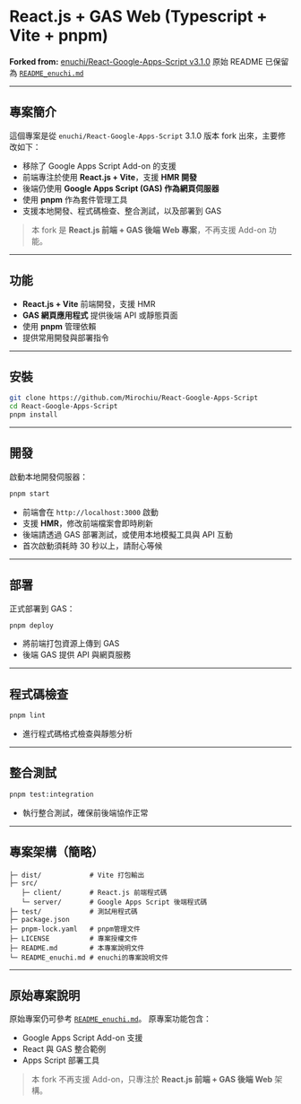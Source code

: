 # React.js + GAS Web (Typescript + Vite + pnpm)

**Forked from:** [enuchi/React-Google-Apps-Script v3.1.0](https://github.com/enuchi/React-Google-Apps-Script)
原始 README 已保留為 [`README_enuchi.md`](./README_enuchi.md)

---

## 專案簡介

這個專案是從 `enuchi/React-Google-Apps-Script` 3.1.0 版本 fork 出來，主要修改如下：

* 移除了 Google Apps Script Add-on 的支援
* 前端專注於使用 **React.js + Vite**，支援 **HMR 開發**
* 後端仍使用 **Google Apps Script (GAS) 作為網頁伺服器**
* 使用 **pnpm** 作為套件管理工具
* 支援本地開發、程式碼檢查、整合測試，以及部署到 GAS

> 本 fork 是 **React.js 前端 + GAS 後端 Web 專案**，不再支援 Add-on 功能。

---

## 功能

* **React.js + Vite** 前端開發，支援 HMR
* **GAS 網頁應用程式** 提供後端 API 或靜態頁面
* 使用 **pnpm** 管理依賴
* 提供常用開發與部署指令

---

## 安裝

```bash
git clone https://github.com/Mirochiu/React-Google-Apps-Script
cd React-Google-Apps-Script
pnpm install
```

---

## 開發

啟動本地開發伺服器：

```bash
pnpm start
```

* 前端會在 `http://localhost:3000` 啟動
* 支援 **HMR**，修改前端檔案會即時刷新
* 後端請透過 GAS 部署測試，或使用本地模擬工具與 API 互動
* 首次啟動須耗時 30 秒以上，請耐心等候

---

## 部署

正式部署到 GAS：

```bash
pnpm deploy
```

* 將前端打包資源上傳到 GAS
* 後端 GAS 提供 API 與網頁服務

---

## 程式碼檢查

```bash
pnpm lint
```

* 進行程式碼格式檢查與靜態分析

---

## 整合測試

```bash
pnpm test:integration
```

* 執行整合測試，確保前後端協作正常

---

## 專案架構（簡略）

```
├─ dist/            # Vite 打包輸出
├─ src/
   ├─ client/       # React.js 前端程式碼
   └─ server/       # Google Apps Script 後端程式碼
├─ test/            # 測試用程式碼
├─ package.json
├─ pnpm-lock.yaml   # pnpm管理文件
├─ LICENSE          # 專案授權文件
├─ README.md        # 本專案說明文件
└─ README_enuchi.md # enuchi的專案說明文件
```

---

## 原始專案說明

原始專案仍可參考 [`README_enuchi.md`](./README_enuchi.md)。
原專案功能包含：

* Google Apps Script Add-on 支援
* React 與 GAS 整合範例
* Apps Script 部署工具

> 本 fork 不再支援 Add-on，只專注於 **React.js 前端 + GAS 後端 Web** 架構。
